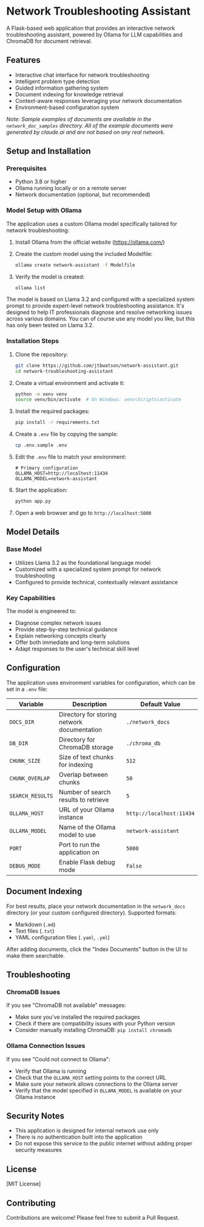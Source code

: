 # Network Troubleshooting Assistant

A Flask-based web application that provides an interactive network troubleshooting assistant, powered by Ollama for LLM capabilities and ChromaDB for document retrieval.

## Features

- Interactive chat interface for network troubleshooting
- Intelligent problem type detection
- Guided information gathering system
- Document indexing for knowledge retrieval
- Context-aware responses leveraging your network documentation
- Environment-based configuration system

*Note: Sample examples of documents are available in the `network_doc_samples` directory. All of the example documents were generated by claude.ai and are not based on any real network.*

## Setup and Installation

### Prerequisites

- Python 3.8 or higher
- Ollama running locally or on a remote server
- Network documentation (optional, but recommended)

### Model Setup with Ollama

The application uses a custom Ollama model specifically tailored for network troubleshooting:

1. Install Ollama from the official website (https://ollama.com/)

2. Create the custom model using the included Modelfile:
   ```bash
   ollama create network-assistant -f Modelfile
   ```

3. Verify the model is created:
   ```bash
   ollama list
   ```

The model is based on Llama 3.2 and configured with a specialized system prompt to provide expert-level network troubleshooting assistance. It's designed to help IT professionals diagnose and resolve networking issues across various domains. You can of course use any model you like, but this has only been tested on Llama 3.2.

### Installation Steps

1. Clone the repository:
   ```bash
   git clone https://github.com/jtbwatson/network-assistant.git
   cd network-troubleshooting-assistant
   ```

2. Create a virtual environment and activate it:
   ```bash
   python -m venv venv
   source venv/bin/activate  # On Windows: venv\Scripts\activate
   ```

3. Install the required packages:
   ```bash
   pip install -r requirements.txt
   ```

4. Create a `.env` file by copying the sample:
   ```bash
   cp .env.sample .env
   ```

5. Edit the `.env` file to match your environment:
   ```
   # Primary configuration
   OLLAMA_HOST=http://localhost:11434
   OLLAMA_MODEL=network-assistant
   ```

6. Start the application:
   ```bash
   python app.py
   ```

7. Open a web browser and go to `http://localhost:5000`

## Model Details

### Base Model
- Utilizes Llama 3.2 as the foundational language model
- Customized with a specialized system prompt for network troubleshooting
- Configured to provide technical, contextually relevant assistance

### Key Capabilities
The model is engineered to:
- Diagnose complex network issues
- Provide step-by-step technical guidance
- Explain networking concepts clearly
- Offer both immediate and long-term solutions
- Adapt responses to the user's technical skill level

## Configuration

The application uses environment variables for configuration, which can be set in a `.env` file:

| Variable | Description | Default Value |
|----------|-------------|---------------|
| `DOCS_DIR` | Directory for storing network documentation | `./network_docs` |
| `DB_DIR` | Directory for ChromaDB storage | `./chroma_db` |
| `CHUNK_SIZE` | Size of text chunks for indexing | `512` |
| `CHUNK_OVERLAP` | Overlap between chunks | `50` |
| `SEARCH_RESULTS` | Number of search results to retrieve | `5` |
| `OLLAMA_HOST` | URL of your Ollama instance | `http://localhost:11434` |
| `OLLAMA_MODEL` | Name of the Ollama model to use | `network-assistant` |
| `PORT` | Port to run the application on | `5000` |
| `DEBUG_MODE` | Enable Flask debug mode | `False` |

## Document Indexing

For best results, place your network documentation in the `network_docs` directory (or your custom configured directory). Supported formats:

- Markdown (`.md`)
- Text files (`.txt`)
- YAML configuration files (`.yaml`, `.yml`)

After adding documents, click the "Index Documents" button in the UI to make them searchable.

## Troubleshooting

### ChromaDB Issues

If you see "ChromaDB not available" messages:
- Make sure you've installed the required packages
- Check if there are compatibility issues with your Python version
- Consider manually installing ChromaDB: `pip install chromadb`

### Ollama Connection Issues

If you see "Could not connect to Ollama":
- Verify that Ollama is running
- Check that the `OLLAMA_HOST` setting points to the correct URL
- Make sure your network allows connections to the Ollama server
- Verify that the model specified in `OLLAMA_MODEL` is available on your Ollama instance

## Security Notes

- This application is designed for internal network use only
- There is no authentication built into the application
- Do not expose this service to the public internet without adding proper security measures

## License

[MIT License]

## Contributing

Contributions are welcome! Please feel free to submit a Pull Request.